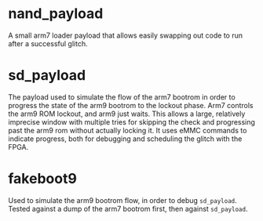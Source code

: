 # nand_payload

A small arm7 loader payload that allows easily swapping out code to run after a successful glitch.

# sd_payload

The payload used to simulate the flow of the arm7 bootrom in order to progress the state of the arm9 bootrom to the lockout phase. Arm7 controls the arm9 ROM lockout, and arm9 just waits. This allows a large, relatively imprecise window with multiple tries for skipping the check and progressing past the arm9 rom without actually locking it. It uses eMMC commands to indicate progress, both for debugging and scheduling the glitch with the FPGA.

# fakeboot9

Used to simulate the arm9 bootrom flow, in order to debug `sd_payload`. Tested against a dump of the arm7 bootrom first, then against `sd_payload`.
